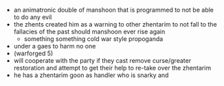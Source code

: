 - an animatronic double of manshoon that is programmed to not be able to do any evil
- the zhents created him as a warning to other zhentarim to not fall to the fallacies of the past should manshoon ever rise again
	- something something cold war style propoganda
- under a gaes to harm no one 
- (warforged 5)
- will cooperate with the party if they cast remove curse/greater restoration and attempt to get their help to re-take over the zhentarim
- he has a zhentarim goon as handler who is snarky and 
